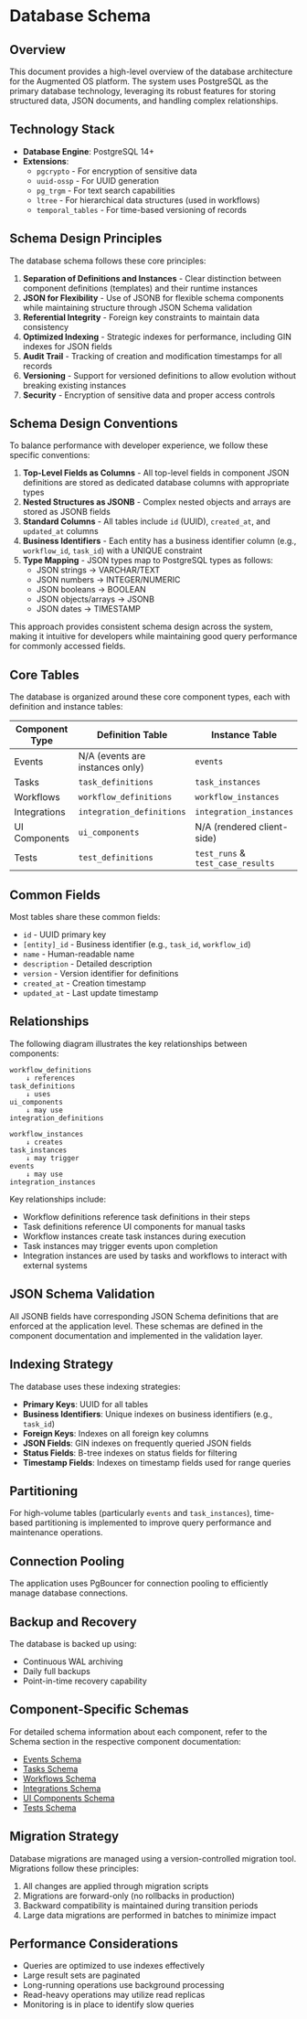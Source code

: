 # Database Schema

## Overview

This document provides a high-level overview of the database architecture for the Augmented OS platform. The system uses PostgreSQL as the primary database technology, leveraging its robust features for storing structured data, JSON documents, and handling complex relationships.

## Technology Stack

* **Database Engine**: PostgreSQL 14+
* **Extensions**:
  * `pgcrypto` - For encryption of sensitive data
  * `uuid-ossp` - For UUID generation
  * `pg_trgm` - For text search capabilities
  * `ltree` - For hierarchical data structures (used in workflows)
  * `temporal_tables` - For time-based versioning of records

## Schema Design Principles

The database schema follows these core principles:

1. **Separation of Definitions and Instances** - Clear distinction between component definitions (templates) and their runtime instances
2. **JSON for Flexibility** - Use of JSONB for flexible schema components while maintaining structure through JSON Schema validation
3. **Referential Integrity** - Foreign key constraints to maintain data consistency
4. **Optimized Indexing** - Strategic indexes for performance, including GIN indexes for JSON fields
5. **Audit Trail** - Tracking of creation and modification timestamps for all records
6. **Versioning** - Support for versioned definitions to allow evolution without breaking existing instances
7. **Security** - Encryption of sensitive data and proper access controls

## Schema Design Conventions

To balance performance with developer experience, we follow these specific conventions:

1. **Top-Level Fields as Columns** - All top-level fields in component JSON definitions are stored as dedicated database columns with appropriate types
2. **Nested Structures as JSONB** - Complex nested objects and arrays are stored as JSONB fields
3. **Standard Columns** - All tables include `id` (UUID), `created_at`, and `updated_at` columns
4. **Business Identifiers** - Each entity has a business identifier column (e.g., `workflow_id`, `task_id`) with a UNIQUE constraint
5. **Type Mapping** - JSON types map to PostgreSQL types as follows:
   * JSON strings → VARCHAR/TEXT
   * JSON numbers → INTEGER/NUMERIC
   * JSON booleans → BOOLEAN
   * JSON objects/arrays → JSONB
   * JSON dates → TIMESTAMP

This approach provides consistent schema design across the system, making it intuitive for developers while maintaining good query performance for commonly accessed fields.

## Core Tables

The database is organized around these core component types, each with definition and instance tables:

| Component Type | Definition Table | Instance Table |
|----|----|----|
| Events | N/A (events are instances only) | `events` |
| Tasks | `task_definitions` | `task_instances` |
| Workflows | `workflow_definitions` | `workflow_instances` |
| Integrations | `integration_definitions` | `integration_instances` |
| UI Components | `ui_components` | N/A (rendered client-side) |
| Tests | `test_definitions` | `test_runs` & `test_case_results` |

## Common Fields

Most tables share these common fields:

* `id` - UUID primary key
* `[entity]_id` - Business identifier (e.g., `task_id`, `workflow_id`)
* `name` - Human-readable name
* `description` - Detailed description
* `version` - Version identifier for definitions
* `created_at` - Creation timestamp
* `updated_at` - Last update timestamp

## Relationships

The following diagram illustrates the key relationships between components:

```
workflow_definitions
    ↓ references
task_definitions
    ↓ uses
ui_components
    ↓ may use
integration_definitions

workflow_instances
    ↓ creates
task_instances
    ↓ may trigger
events
    ↓ may use
integration_instances
```

Key relationships include:

* Workflow definitions reference task definitions in their steps
* Task definitions reference UI components for manual tasks
* Workflow instances create task instances during execution
* Task instances may trigger events upon completion
* Integration instances are used by tasks and workflows to interact with external systems

## JSON Schema Validation

All JSONB fields have corresponding JSON Schema definitions that are enforced at the application level. These schemas are defined in the component documentation and implemented in the validation layer.

## Indexing Strategy

The database uses these indexing strategies:

* **Primary Keys**: UUID for all tables
* **Business Identifiers**: Unique indexes on business identifiers (e.g., `task_id`)
* **Foreign Keys**: Indexes on all foreign key columns
* **JSON Fields**: GIN indexes on frequently queried JSON fields
* **Status Fields**: B-tree indexes on status fields for filtering
* **Timestamp Fields**: Indexes on timestamp fields used for range queries

## Partitioning

For high-volume tables (particularly `events` and `task_instances`), time-based partitioning is implemented to improve query performance and maintenance operations.

## Connection Pooling

The application uses PgBouncer for connection pooling to efficiently manage database connections.

## Backup and Recovery

The database is backed up using:

* Continuous WAL archiving
* Daily full backups
* Point-in-time recovery capability

## Component-Specific Schemas

For detailed schema information about each component, refer to the Schema section in the respective component documentation:

* [Events Schema](./components/events.md#schema)
* [Tasks Schema](./components/tasks.md#schema)
* [Workflows Schema](./components/workflows.md#schema)
* [Integrations Schema](./components/integrations.md#schema)
* [UI Components Schema](./components/ui_components.md#schema)
* [Tests Schema](./components/tests.md#schema)

## Migration Strategy

Database migrations are managed using a version-controlled migration tool. Migrations follow these principles:

1. All changes are applied through migration scripts
2. Migrations are forward-only (no rollbacks in production)
3. Backward compatibility is maintained during transition periods
4. Large data migrations are performed in batches to minimize impact

## Performance Considerations

* Queries are optimized to use indexes effectively
* Large result sets are paginated
* Long-running operations use background processing
* Read-heavy operations may utilize read replicas
* Monitoring is in place to identify slow queries



